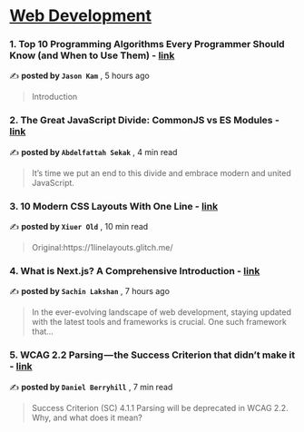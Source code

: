 
<h1><a href=https://medium.com/tag/web-development/recommended target="_blank" rel="noopener noreferrer">Web Development</a></h1>
<h3>1. Top 10 Programming Algorithms Every Programmer Should Know (and When to Use Them) - <a href=https://medium.com/@thefiend/top-10-programming-algorithms-every-programmer-should-know-and-when-to-use-them-ba4d8b43a58f?source=tag_recommended_feed---------0-84----------web_development----------f58a4148_6163_411d_b527_57f07992b4c8------- target="_blank" rel="noopener noreferrer">link</a></h3>

✍️ **posted by `Jason Kam`** <date> , 5 hours ago</date>

<blockquote>Introduction</blockquote>

<h3>2. The Great JavaScript Divide: CommonJS vs ES Modules - <a href=https://medium.com/javascript-in-plain-english/the-great-javascript-divide-commonjs-vs-es-modules-6a6e0aa91286?source=tag_recommended_feed---------1-107----------web_development----------f58a4148_6163_411d_b527_57f07992b4c8------- target="_blank" rel="noopener noreferrer">link</a></h3>

✍️ **posted by `Abdelfattah Sekak`** <date> , 4 min read</date>

<blockquote>It’s time we put an end to this divide and embrace modern and united JavaScript.</blockquote>

<h3>3. 10 Modern CSS Layouts With One Line - <a href=https://medium.com/javascript-in-plain-english/10-modern-css-layouts-with-one-line-a059846c2140?source=tag_recommended_feed---------2-85----------web_development----------f58a4148_6163_411d_b527_57f07992b4c8------- target="_blank" rel="noopener noreferrer">link</a></h3>

✍️ **posted by `Xiuer Old`** <date> , 10 min read</date>

<blockquote>Original:https://1linelayouts.glitch.me/</blockquote>

<h3>4. What is Next.js? A Comprehensive Introduction - <a href=https://medium.com/@gpslakshan/what-is-next-js-a-comprehensive-introduction-7344e55eeab9?source=tag_recommended_feed---------3-84----------web_development----------f58a4148_6163_411d_b527_57f07992b4c8------- target="_blank" rel="noopener noreferrer">link</a></h3>

✍️ **posted by `Sachin Lakshan`** <date> , 7 hours ago</date>

<blockquote>In the ever-evolving landscape of web development, staying updated with the latest tools and frameworks is crucial. One such framework that…</blockquote>

<h3>5. WCAG 2.2 Parsing — the Success Criterion that didn’t make it - <a href=https://medium.com/user-experience-design-1/wcag-2-2-parsing-the-success-criterion-that-didnt-make-it-ab8d4904328e?source=tag_recommended_feed---------4-107----------web_development----------f58a4148_6163_411d_b527_57f07992b4c8------- target="_blank" rel="noopener noreferrer">link</a></h3>

✍️ **posted by `Daniel Berryhill`** <date> , 7 min read</date>

<blockquote>Success Criterion (SC) 4.1.1 Parsing will be deprecated in WCAG 2.2. Why, and what does it mean?</blockquote>

